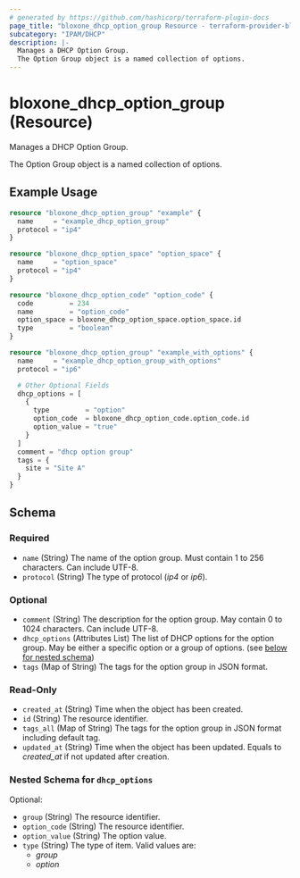 ```yaml
---
# generated by https://github.com/hashicorp/terraform-plugin-docs
page_title: "bloxone_dhcp_option_group Resource - terraform-provider-bloxone"
subcategory: "IPAM/DHCP"
description: |-
  Manages a DHCP Option Group.
  The Option Group object is a named collection of options.
---
```


# bloxone_dhcp_option_group (Resource)

Manages a DHCP Option Group.

The Option Group object is a named collection of options.

## Example Usage

```terraform
resource "bloxone_dhcp_option_group" "example" {
  name     = "example_dhcp_option_group"
  protocol = "ip4"
}

resource "bloxone_dhcp_option_space" "option_space" {
  name     = "option_space"
  protocol = "ip4"
}

resource "bloxone_dhcp_option_code" "option_code" {
  code         = 234
  name         = "option_code"
  option_space = bloxone_dhcp_option_space.option_space.id
  type         = "boolean"
}

resource "bloxone_dhcp_option_group" "example_with_options" {
  name     = "example_dhcp_option_group_with_options"
  protocol = "ip6"

  # Other Optional Fields
  dhcp_options = [
    {
      type         = "option"
      option_code  = bloxone_dhcp_option_code.option_code.id
      option_value = "true"
    }
  ]
  comment = "dhcp option group"
  tags = {
    site = "Site A"
  }
}
```

<!-- schema generated by tfplugindocs -->
## Schema

### Required

- `name` (String) The name of the option group. Must contain 1 to 256 characters. Can include UTF-8.
- `protocol` (String) The type of protocol (_ip4_ or _ip6_).

### Optional

- `comment` (String) The description for the option group. May contain 0 to 1024 characters. Can include UTF-8.
- `dhcp_options` (Attributes List) The list of DHCP options for the option group. May be either a specific option or a group of options. (see [below for nested schema](#nestedatt--dhcp_options))
- `tags` (Map of String) The tags for the option group in JSON format.

### Read-Only

- `created_at` (String) Time when the object has been created.
- `id` (String) The resource identifier.
- `tags_all` (Map of String) The tags for the option group in JSON format including default tag.
- `updated_at` (String) Time when the object has been updated. Equals to _created_at_ if not updated after creation.

<a id="nestedatt--dhcp_options"></a>
### Nested Schema for `dhcp_options`

Optional:

- `group` (String) The resource identifier.
- `option_code` (String) The resource identifier.
- `option_value` (String) The option value.
- `type` (String) The type of item. Valid values are:
  * _group_
  * _option_
